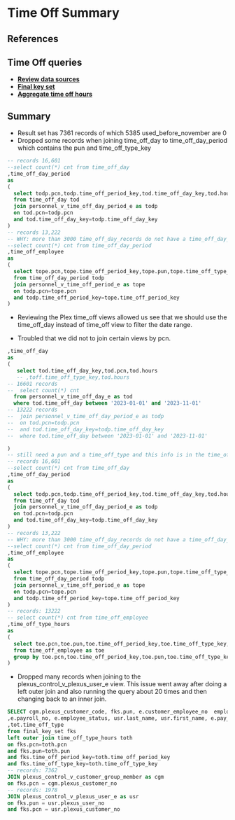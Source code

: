 # Time Off Summary

## References

## Time Off queries

- **[Review data sources](./time_off_review_data_sources.sql)**
- **[Final key set](./time_off_final_key_set.sql)**
- **[Aggregate time off hours](time_off_aggegate_hours.sql)**

## Summary

- Result set has 7361 records of which 5385 used_before_november are 0
- Dropped some records when joining time_off_day to time_off_day_period which contains the pun and time_off_type_key

```sql
-- records 16,601
--select count(*) cnt from time_off_day
,time_off_day_period
as
(
  select todp.pcn,todp.time_off_period_key,tod.time_off_day_key,tod.hours
  from time_off_day tod
  join personnel_v_time_off_day_period_e as todp
  on tod.pcn=todp.pcn
  and tod.time_off_day_key=todp.time_off_day_key
)
-- records 13,222
-- WHY: more than 3000 time_off_day_records do not have a time_off_day_period record
--select count(*) cnt from time_off_day_period
,time_off_employee
as
(
  select tope.pcn,tope.time_off_period_key,tope.pun,tope.time_off_type_key,todp.hours
  from time_off_day_period todp
  join personnel_v_time_off_period_e as tope
  on todp.pcn=tope.pcn
  and todp.time_off_period_key=tope.time_off_period_key
)
```

- Reviewing the Plex time_off views allowed us see that we should use the time_off_day instead of time_off view to filter the date range.

- Troubled that we did not to join certain views by pcn.  

```sql
,time_off_day
as
(
   select tod.time_off_day_key,tod.pcn,tod.hours
   -- ,toff.time_off_type_key,tod.hours 
-- 16601 records
--  select count(*) cnt
  from personnel_v_time_off_day_e as tod
  where tod.time_off_day between '2023-01-01' and '2023-11-01'
-- 13222 records
--  join personnel_v_time_off_day_period_e as todp
--  on tod.pcn=todp.pcn
--  and tod.time_off_day_key=todp.time_off_day_key
--  where tod.time_off_day between '2023-01-01' and '2023-11-01'

)
-- still need a pun and a time_off_type and this info is in the time_off_period_view
-- records 16,601
--select count(*) cnt from time_off_day
,time_off_day_period
as
(
  select todp.pcn,todp.time_off_period_key,tod.time_off_day_key,tod.hours
  from time_off_day tod
  join personnel_v_time_off_day_period_e as todp
  on tod.pcn=todp.pcn
  and tod.time_off_day_key=todp.time_off_day_key
)
-- records 13,222
-- WHY: more than 3000 time_off_day_records do not have a time_off_day_period record
--select count(*) cnt from time_off_day_period
,time_off_employee
as
(
  select tope.pcn,tope.time_off_period_key,tope.pun,tope.time_off_type_key,todp.hours
  from time_off_day_period todp
  join personnel_v_time_off_period_e as tope
  on todp.pcn=tope.pcn
  and todp.time_off_period_key=tope.time_off_period_key
)
-- records: 13222
-- select count(*) cnt from time_off_employee
,time_off_type_hours
as
(
  select toe.pcn,toe.pun,toe.time_off_period_key,toe.time_off_type_key,SUM(toe.hours) as time_off_type_hours
  from time_off_employee as toe
  group by toe.pcn,toe.time_off_period_key,toe.pun,toe.time_off_type_key
)

``````

- Dropped many records when joining to the plexus_control_v_plexus_user_e  view. This issue went away after doing a left outer join and also running the query about 20 times and then changing back to an inner join.

```sql
SELECT cgm.plexus_customer_code, fks.pun, e.customer_employee_no  employee_no
,e.payroll_no, e.employee_status, usr.last_name, usr.first_name, e.pay_type
,tot.time_off_type
from final_key_set fks
left outer join time_off_type_hours toth
on fks.pcn=toth.pcn
and fks.pun=toth.pun
and fks.time_off_period_key=toth.time_off_period_key
and fks.time_off_type_key=toth.time_off_type_key
-- records: 7362
JOIN plexus_control_v_customer_group_member as cgm
on fks.pcn = cgm.plexus_customer_no
-- records: 1978
JOIN plexus_control_v_plexus_user_e as usr
on fks.pun = usr.plexus_user_no
and fks.pcn = usr.plexus_customer_no
```

